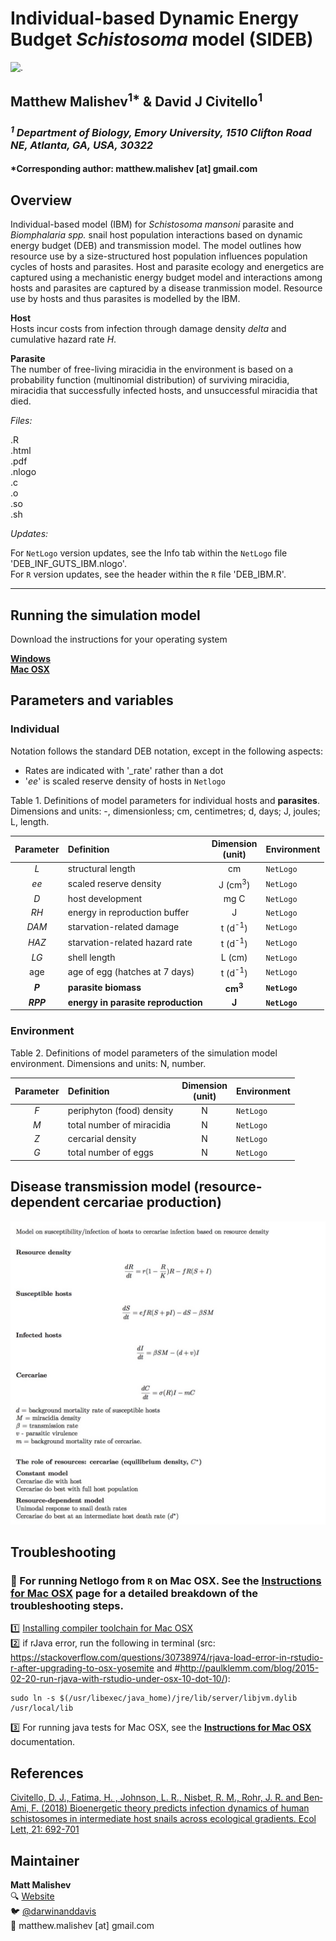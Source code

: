 # Individual-based Dynamic Energy Budget *Schistosoma* model (SIDEB)  

![.](/Users/malishev/Documents/Emory/research/schisto_ibm/SchistoIBM/docs/SchistoIBM_header.jpeg)      

## Matthew Malishev<sup>1*</sup> & David J Civitello<sup>1</sup>   

### _<sup>1</sup> Department of Biology, Emory University, 1510 Clifton Road NE, Atlanta, GA, USA, 30322_    

#### *Corresponding author: matthew.malishev [at] gmail.com     

## Overview    

Individual-based model (IBM) for *Schistosoma mansoni* parasite and *Biomphalaria spp.* snail host population interactions based on dynamic energy budget (DEB) and transmission model. The model outlines how resource use by a size-structured host population influences population cycles of hosts and parasites. Host and parasite ecology and energetics are captured using a mechanistic energy budget model and interactions among hosts and parasites are captured by a disease tranmission model. Resource use by hosts and thus parasites is modelled by the IBM.  

**Host**  
Hosts incur costs from infection through damage density _delta_ and cumulative hazard rate _H_.      

**Parasite**  
The number of free-living miracidia in the environment is based on a probability function (multinomial distribution) of surviving miracidia, miracidia that successfully infected hosts, and unsuccessful miracidia that died.       

*Files:*      

.R    
.html    
.pdf  
.nlogo    
.c  
.o  
.so  
.sh  

*Updates:*      

For `NetLogo` version updates, see the Info tab within the `NetLogo` file 'DEB_INF_GUTS_IBM.nlogo'.  
For `R` version updates, see the header within the `R` file 'DEB_IBM.R'.        

******  

## Running the simulation model  

Download the instructions for your operating system  

[**Windows**](https://github.com/darwinanddavis/SchistoIBM/tree/master/windows)  
[**Mac OSX**](https://github.com/darwinanddavis/SchistoIBM/tree/master/mac)  

## Parameters and variables   

### Individual 
Notation follows the standard DEB notation, except in the following aspects:  
- Rates are indicated with '_rate' rather than a dot  
- '_ee_' is scaled reserve density of hosts in `Netlogo`    

Table 1. Definitions of model parameters for individual hosts and **parasites**. Dimensions and units: -, dimensionless; cm, centimetres; d, days; J, joules; L, length.    

| Parameter | Definition | Dimension<br/>(unit) | Environment |    
| :---: | :--- | :---: | :--- |    
| _L_ | structural length | cm | `NetLogo` |      
| _ee_ | scaled reserve density | J (cm<sup>3</sup>) | `NetLogo` |  
| _D_ | host development | mg C | `NetLogo` |    
| _RH_ | energy in reproduction buffer| J | `NetLogo` |  
| _DAM_ | starvation-related damage | t (d<sup>-1</sup>) | `NetLogo` |  
| _HAZ_ | starvation-related hazard rate | t (d<sup>-1</sup>) | `NetLogo` |  
| _LG_ |  shell length | L (cm) | `NetLogo` |  
| age |  age of egg (hatches at 7 days) | t (d<sup>-1</sup>) | `NetLogo` |  
| **_P_** |  **parasite biomass** | **cm<sup>3</sup>** | **`NetLogo`** |    
| **_RPP_** |  **energy in parasite reproduction** | **J** | **`NetLogo`** |    


### Environment  

Table 2. Definitions of model parameters of the simulation model environment. Dimensions and units: N, number.    

| Parameter | Definition | Dimension<br/>(unit) | Environment |    
| :---: | :--- | :---: | :--- |  
| _F_ | periphyton (food) density| N | `NetLogo` |      
| _M_ | total number of miracidia | N | `NetLogo` |  
| _Z_ | cercarial density | N | `NetLogo` |    
| _G_ | total number of eggs | N | `NetLogo` |  

## Disease transmission model (resource-dependent cercariae production)  

![Transmission model equations.](epimodel_eqs.png)                 

## Troubleshooting  
### :pig: For running Netlogo from `R` on Mac OSX. See the [Instructions for Mac OSX](https://github.com/darwinanddavis/SchistoIBM/tree/master/mac) page for a detailed breakdown of the troubleshooting steps.  
:one: [Installing compiler toolchain for Mac OSX](https://thecoatlessprofessor.com/programming/r-compiler-tools-for-rcpp-on-macos/)    
:two: if rJava error, run the following in terminal (src: https://stackoverflow.com/questions/30738974/rjava-load-error-in-rstudio-r-after-upgrading-to-osx-yosemite and #http://paulklemm.com/blog/2015-02-20-run-rjava-with-rstudio-under-osx-10-dot-10/):    
``` {bash}
sudo ln -s $(/usr/libexec/java_home)/jre/lib/server/libjvm.dylib /usr/local/lib 
```  
:three: For running java tests for Mac OSX, see the [**Instructions for Mac OSX**](https://github.com/darwinanddavis/SchistoIBM/tree/master/mac) documentation.     

## References  
[Civitello, D. J., Fatima, H. , Johnson, L. R., Nisbet, R. M., Rohr, J. R. and Ben‐Ami, F. (2018) Bioenergetic theory predicts infection dynamics of human schistosomes in intermediate host snails across ecological gradients. Ecol Lett, 21: 692-701](https://onlinelibrary.wiley.com/doi/abs/10.1111/ele.12937)  

## Maintainer  
**Matt Malishev**   
:mag: [Website](https://www.researchgate.net/profile/Matt_Malishev)    
:bird: [@darwinanddavis](https://twitter.com/darwinanddavis)  
:email: matthew.malishev [at] gmail.com      

